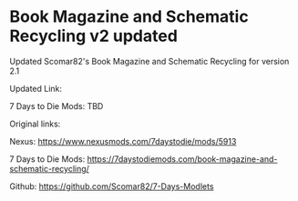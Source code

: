 # Book Magazine and Schematic Recycling v2 updated
Updated Scomar82's Book Magazine and Schematic Recycling for version 2.1

Updated Link:

7 Days to Die Mods: TBD

Original links:

Nexus: https://www.nexusmods.com/7daystodie/mods/5913

7 Days to Die Mods: https://7daystodiemods.com/book-magazine-and-schematic-recycling/

Github: https://github.com/Scomar82/7-Days-Modlets
